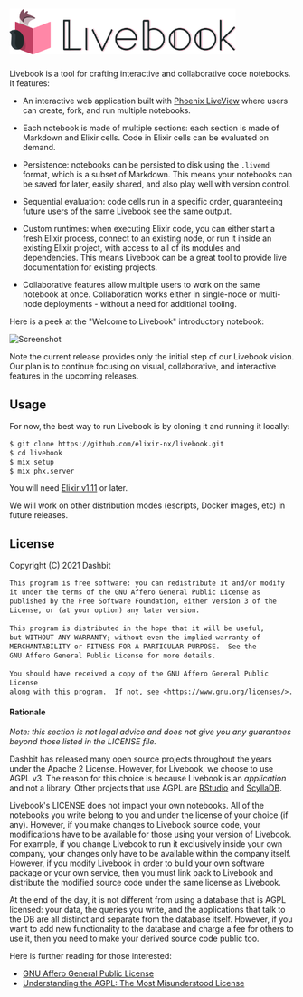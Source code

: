 <h1><img src="https://github.com/elixir-nx/livebook/raw/main/priv/static/logo-with-text.png" alt="Livebook" width="400"></h1>

Livebook is a tool for crafting interactive and collaborative code notebooks. It features:

  * An interactive web application built with [Phoenix LiveView](https://github.com/phoenixframework/phoenix_live_view)
    where users can create, fork, and run multiple notebooks.
  
  * Each notebook is made of multiple sections: each section is made of Markdown and Elixir
    cells. Code in Elixir cells can be evaluated on demand.

  * Persistence: notebooks can be persisted to disk using the `.livemd` format, which is a
    subset of Markdown. This means your notebooks can be saved for later, easily shared, and
    also play well with version control.

  * Sequential evaluation: code cells run in a specific order, guaranteeing future users of
    the same Livebook see the same output.

  * Custom runtimes: when executing Elixir code, you can either start a fresh Elixir process,
    connect to an existing node, or run it inside an existing Elixir project, with access to
    all of its modules and dependencies. This means Livebook can be a great tool to provide
    live documentation for existing projects.

  * Collaborative features allow multiple users to work on the same notebook at once.
    Collaboration works either in single-node or multi-node deployments - without a
    need for additional tooling.

Here is a peek at the "Welcome to Livebook" introductory notebook:

![Screenshot](https://user-images.githubusercontent.com/9582/113567534-166f4980-960f-11eb-98df-c0b8b81f8a27.png)

Note the current release provides only the initial step of our Livebook vision. Our plan
is to continue focusing on visual, collaborative, and interactive features in the upcoming
releases.

## Usage

For now, the best way to run Livebook is by cloning it and running it locally:

    $ git clone https://github.com/elixir-nx/livebook.git
    $ cd livebook
    $ mix setup
    $ mix phx.server

You will need [Elixir v1.11](https://elixir-lang.org/install.html) or later.

We will work on other distribution modes (escripts, Docker images, etc) in future
releases.

## License

Copyright (C) 2021 Dashbit

    This program is free software: you can redistribute it and/or modify
    it under the terms of the GNU Affero General Public License as
    published by the Free Software Foundation, either version 3 of the
    License, or (at your option) any later version.

    This program is distributed in the hope that it will be useful,
    but WITHOUT ANY WARRANTY; without even the implied warranty of
    MERCHANTABILITY or FITNESS FOR A PARTICULAR PURPOSE.  See the
    GNU Affero General Public License for more details.

    You should have received a copy of the GNU Affero General Public License
    along with this program.  If not, see <https://www.gnu.org/licenses/>.

#### Rationale

*Note: this section is not legal advice and does not give you any guarantees
beyond those listed in the LICENSE file.*

Dashbit has released many open source projects throughout the years under
the Apache 2 License. However, for Livebook, we choose to use AGPL v3.
The reason for this choice is because Livebook is an *application* and not
a library. Other projects that use AGPL are [RStudio](https://www.rstudio.com/)
and [ScyllaDB](https://www.scylladb.com/).

Livebook's LICENSE does not impact your own notebooks. All of the notebooks
you write belong to you and under the license of your choice (if any).
However, if you make changes to Livebook source code, your modifications
have to be available for those using your version of Livebook. For example,
if you change Livebook to run it exclusively inside your own company,
your changes only have to be available within the company itself. However,
if you modify Livebook in order to build your own software package or your
own service, then you must link back to Livebook and distribute the modified
source code under the same license as Livebook.

At the end of the day, it is not different from using a database that is AGPL
licensed: your data, the queries you write, and the applications that talk to
the DB are all distinct and separate from the database itself. However, if you
want to add new functionality to the database and charge a fee for others to
use it, then you need to make your derived source code public too.

Here is further reading for those interested:

  * [GNU Affero General Public License](http://www.gnu.org/licenses/agpl-3.0.html)
  * [Understanding the AGPL: The Most Misunderstood License](https://medium.com/swlh/understanding-the-agpl-the-most-misunderstood-license-86fd1fe91275)
